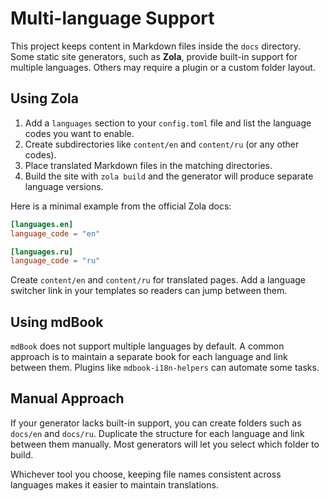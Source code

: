 # Multi-language Support

This project keeps content in Markdown files inside the `docs` directory. Some static site generators, such as **Zola**, provide built-in support for multiple languages. Others may require a plugin or a custom folder layout.

## Using Zola

1. Add a `languages` section to your `config.toml` file and list the language codes you want to enable.
2. Create subdirectories like `content/en` and `content/ru` (or any other codes).
3. Place translated Markdown files in the matching directories.
4. Build the site with `zola build` and the generator will produce separate language versions.

Here is a minimal example from the official Zola docs:

```toml
[languages.en]
language_code = "en"

[languages.ru]
language_code = "ru"
```

Create `content/en` and `content/ru` for translated pages. Add a language switcher link in your templates so readers can jump between them.

## Using mdBook

`mdBook` does not support multiple languages by default. A common approach is to maintain a separate book for each language and link between them. Plugins like `mdbook-i18n-helpers` can automate some tasks.

## Manual Approach

If your generator lacks built-in support, you can create folders such as `docs/en` and `docs/ru`. Duplicate the structure for each language and link between them manually. Most generators will let you select which folder to build.

Whichever tool you choose, keeping file names consistent across languages makes it easier to maintain translations.
